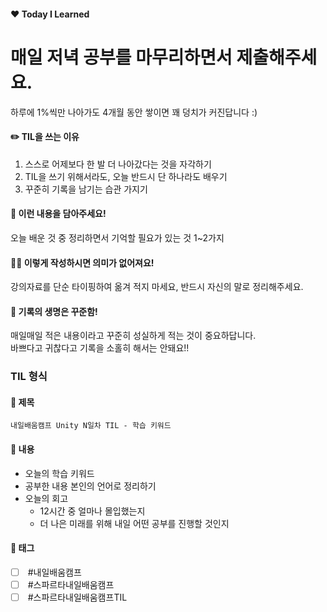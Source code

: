 #### ❤️ Today I Learned

# 매일 저녁 공부를 마무리하면서 제출해주세요.  
하루에 1%씩만 나아가도 4개월 동안 쌓이면 꽤 덩치가 커진답니다 :)

#### ✏️ TIL을 쓰는 이유

1. 스스로 어제보다 한 발 더 나아갔다는 것을 자각하기
2. TIL을 쓰기 위해서라도, 오늘 반드시 단 하나라도 배우기
3. 꾸준히 기록을 남기는 습관 가지기

#### 📒 이런 내용을 담아주세요!

오늘 배운 것 중 정리하면서 기억할 필요가 있는 것 1~2가지

#### 🧏‍♀️ 이렇게 작성하시면 의미가 없어져요!

강의자료를 단순 타이핑하여 옮겨 적지 마세요, 반드시 자신의 말로 정리해주세요.

#### 🐳 기록의 생명은 꾸준함!

매일매일 적은 내용이라고 꾸준히 성실하게 적는 것이 중요하답니다.  
바쁘다고 귀찮다고 기록을 소홀히 해서는 안돼요!!

### TIL 형식

#### 📌 제목

`내일배움캠프 Unity N일차 TIL - 학습 키워드`

#### 📕 내용

- 오늘의 학습 키워드
- 공부한 내용 본인의 언어로 정리하기
- 오늘의 회고
    - 12시간 중 얼마나 몰입했는지
    - 더 나은 미래를 위해 내일 어떤 공부를 진행할 것인지

#### 💌 태그

- [ ]  #내일배움캠프
- [ ]  #스파르타내일배움캠프
- [ ]  #스파르타내일배움캠프TIL